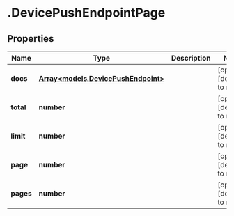 # .DevicePushEndpointPage

## Properties
Name | Type | Description | Notes
------------ | ------------- | ------------- | -------------
**docs** | [**Array&lt;models.DevicePushEndpoint&gt;**](models.DevicePushEndpoint.md) |  | [optional] [default to null]
**total** | **number** |  | [optional] [default to null]
**limit** | **number** |  | [optional] [default to null]
**page** | **number** |  | [optional] [default to null]
**pages** | **number** |  | [optional] [default to null]


